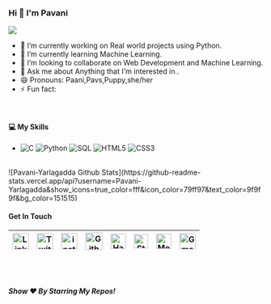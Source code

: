 ### Hi 👋 I'm Pavani

![](https://komarev.com/ghpvc/?username=Pavani-Yarlagadda)

- 🔭 I’m currently working on Real world projects using Python.
- 🌱 I’m currently learning Machine Learning.
- 👯 I’m looking to collaborate on Web Development and Machine Learning.
- 💬 Ask me about Anything that I'm interested in..
- 😄 Pronouns: Paani,Pavs,Puppy,she/her
- ⚡ Fun fact: 
<br>

<h4> 💻 My Skills</h4>
<ul><li>
  <!-- primary -->
  <img alt="C" src="https://img.shields.io/badge/-C-3776AB?style=flat-square&logo=c&logoColor=white" />
  <img alt="Python" src="https://img.shields.io/badge/-Python-3776AB?style=flat-square&logo=python&logoColor=white" />
  <img alt="SQL" src="https://img.shields.io/badge/-SQL-E32934?style=flat-square&logo=mysql&logoColor=black&textColor=black" />
  <!-- web -->
  <img alt="HTML5" src="https://img.shields.io/badge/-HTML5-F16529?style=flat-square&logo=HTML5&logoColor=white" />
  <img alt="CSS3" src="https://img.shields.io/badge/-CSS3-264de4?style=flat-square&logo=CSS3&logoColor=white" />
  </li>
 </ul>
 <br>
 ![Pavani-Yarlagadda Github Stats](https://github-readme-stats.vercel.app/api?username=Pavani-Yarlagadda&show_icons=true_color=fff&icon_color=79ff97&text_color=9f9f9f&bg_color=151515)

 <br>
<h4>Get In Touch</h4>



| [<img src="https://github.com/hardeep0598/hardeep0598/blob/master/Linkedin.svg" alt="Linkedin Logo" width="32">](http://linkedin.com/in/pavani-yarlagadda-33aa25166) | [<img src="https://github.com/hardeep0598/hardeep0598/blob/master/Twitter.svg" alt="Twitter Logo" width="32">](https://twitter.com/PaaniYarlagadda) | [<img src="https://github.com/hardeep0598/hardeep0598/blob/master/Instagram.svg" alt="instagram logo" width="32">](https://www.instagram.com/pavani_yarlagadda/)| [<img src="https://cdn.svgporn.com/logos/github-icon.svg" alt="Github logo" width="34">](https://github.com/Pavani-Yarlagadda) | [<img src="https://github.com/hardeep0598/hardeep0598/blob/master/HackerRank.svg" alt="HackerRank Logo" width="30">](https://www.hackerrank.com/pavaniy777) | [<img src="https://cdn.svgporn.com/logos/stackoverflow-icon.svg" alt="Stackoverflow Logo" width="28">](https://stackoverflow.com/users/12029612/pavani-yarlagadda) | [<img src="https://cdn.svgporn.com/logos/medium.svg" alt="Medium Logo" width="30">](https://medium.com/@pavaniy777) | [<img src="https://github.com/hardeep0598/hardeep0598/blob/master/Gmail.svg" alt="Gmail logo" height="32">](mailto:pavaniy777@gmail.com)
|:---:|:---:|:---:|:---:|:---:|:---:|:---:|:---:|



<br>
<br>
<h5>Show ❤️ By Starring My Repos!<h5><br>
<br>
